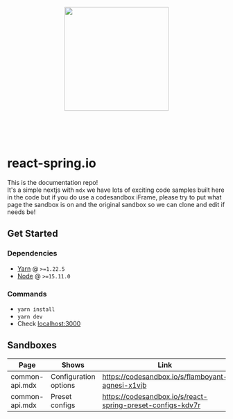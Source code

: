 <p align="center">
  <img src="https://i.imgur.com/QZownhg.png" width="240" />
</p>

<br />
<br />
<br />

# react-spring.io

This is the documentation repo!
<br>
It's a simple nextjs with `mdx` we have lots of exciting code samples built here in the code but if you do use a codesandbox iFrame, please try to put what page the sandbox is on and the original sandbox so we can clone and edit if needs be!

## Get Started

### Dependencies

- [Yarn](https://yarnpkg.com/) @ `>=1.22.5`
- [Node](https://nodejs.org/en/) @ `>=15.11.0`

### Commands

- `yarn install`
- `yarn dev`
- Check [localhost:3000](http://localhost:3000)

## Sandboxes

| Page           | Shows                 | Link                                                       |
| -------------- | --------------------- | ---------------------------------------------------------- |
| common-api.mdx | Configuration options | https://codesandbox.io/s/flamboyant-agnesi-x1vjb           |
| common-api.mdx | Preset configs        | https://codesandbox.io/s/react-spring-preset-configs-kdv7r |
